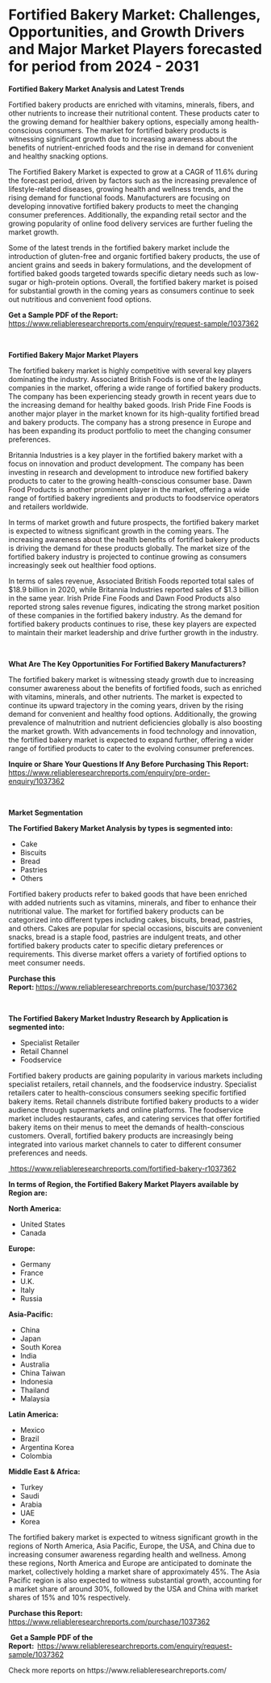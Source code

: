 <p><h1>Fortified Bakery Market: Challenges, Opportunities, and Growth Drivers and Major Market Players forecasted for period from 2024 - 2031</h1></p><p><strong>Fortified Bakery Market Analysis and Latest Trends</strong></p>
<p><p>Fortified bakery products are enriched with vitamins, minerals, fibers, and other nutrients to increase their nutritional content. These products cater to the growing demand for healthier bakery options, especially among health-conscious consumers. The market for fortified bakery products is witnessing significant growth due to increasing awareness about the benefits of nutrient-enriched foods and the rise in demand for convenient and healthy snacking options.</p><p>The Fortified Bakery Market is expected to grow at a CAGR of 11.6% during the forecast period, driven by factors such as the increasing prevalence of lifestyle-related diseases, growing health and wellness trends, and the rising demand for functional foods. Manufacturers are focusing on developing innovative fortified bakery products to meet the changing consumer preferences. Additionally, the expanding retail sector and the growing popularity of online food delivery services are further fueling the market growth.</p><p>Some of the latest trends in the fortified bakery market include the introduction of gluten-free and organic fortified bakery products, the use of ancient grains and seeds in bakery formulations, and the development of fortified baked goods targeted towards specific dietary needs such as low-sugar or high-protein options. Overall, the fortified bakery market is poised for substantial growth in the coming years as consumers continue to seek out nutritious and convenient food options.</p></p>
<p><strong>Get a Sample PDF of the Report:&nbsp;</strong> <a href="https://www.reliableresearchreports.com/enquiry/request-sample/1037362">https://www.reliableresearchreports.com/enquiry/request-sample/1037362</a></p>
<p>&nbsp;</p>
<p><strong>Fortified Bakery Major Market Players</strong></p>
<p><p>The fortified bakery market is highly competitive with several key players dominating the industry. Associated British Foods is one of the leading companies in the market, offering a wide range of fortified bakery products. The company has been experiencing steady growth in recent years due to the increasing demand for healthy baked goods. Irish Pride Fine Foods is another major player in the market known for its high-quality fortified bread and bakery products. The company has a strong presence in Europe and has been expanding its product portfolio to meet the changing consumer preferences.</p><p>Britannia Industries is a key player in the fortified bakery market with a focus on innovation and product development. The company has been investing in research and development to introduce new fortified bakery products to cater to the growing health-conscious consumer base. Dawn Food Products is another prominent player in the market, offering a wide range of fortified bakery ingredients and products to foodservice operators and retailers worldwide.</p><p>In terms of market growth and future prospects, the fortified bakery market is expected to witness significant growth in the coming years. The increasing awareness about the health benefits of fortified bakery products is driving the demand for these products globally. The market size of the fortified bakery industry is projected to continue growing as consumers increasingly seek out healthier food options.</p><p>In terms of sales revenue, Associated British Foods reported total sales of $18.9 billion in 2020, while Britannia Industries reported sales of $1.3 billion in the same year. Irish Pride Fine Foods and Dawn Food Products also reported strong sales revenue figures, indicating the strong market position of these companies in the fortified bakery industry. As the demand for fortified bakery products continues to rise, these key players are expected to maintain their market leadership and drive further growth in the industry.</p></p>
<p>&nbsp;</p>
<p><strong>What Are The Key Opportunities For Fortified Bakery Manufacturers?</strong></p>
<p><p>The fortified bakery market is witnessing steady growth due to increasing consumer awareness about the benefits of fortified foods, such as enriched with vitamins, minerals, and other nutrients. The market is expected to continue its upward trajectory in the coming years, driven by the rising demand for convenient and healthy food options. Additionally, the growing prevalence of malnutrition and nutrient deficiencies globally is also boosting the market growth. With advancements in food technology and innovation, the fortified bakery market is expected to expand further, offering a wider range of fortified products to cater to the evolving consumer preferences.</p></p>
<p><strong>Inquire or Share Your Questions If Any Before Purchasing This Report:</strong> <a href="https://www.reliableresearchreports.com/enquiry/pre-order-enquiry/1037362">https://www.reliableresearchreports.com/enquiry/pre-order-enquiry/1037362</a></p>
<p>&nbsp;</p>
<p><strong>Market Segmentation</strong></p>
<p><strong>The Fortified Bakery Market Analysis by types is segmented into:</strong></p>
<p><ul><li>Cake</li><li>Biscuits</li><li>Bread</li><li>Pastries</li><li>Others</li></ul></p>
<p><p>Fortified bakery products refer to baked goods that have been enriched with added nutrients such as vitamins, minerals, and fiber to enhance their nutritional value. The market for fortified bakery products can be categorized into different types including cakes, biscuits, bread, pastries, and others. Cakes are popular for special occasions, biscuits are convenient snacks, bread is a staple food, pastries are indulgent treats, and other fortified bakery products cater to specific dietary preferences or requirements. This diverse market offers a variety of fortified options to meet consumer needs.</p></p>
<p><strong>Purchase this Report:&nbsp;</strong><a href="https://www.reliableresearchreports.com/purchase/1037362">https://www.reliableresearchreports.com/purchase/1037362</a></p>
<p>&nbsp;</p>
<p><strong>The Fortified Bakery Market Industry Research by Application is segmented into:</strong></p>
<p><ul><li>Specialist Retailer</li><li>Retail Channel</li><li>Foodservice</li></ul></p>
<p><p>Fortified bakery products are gaining popularity in various markets including specialist retailers, retail channels, and the foodservice industry. Specialist retailers cater to health-conscious consumers seeking specific fortified bakery items. Retail channels distribute fortified bakery products to a wider audience through supermarkets and online platforms. The foodservice market includes restaurants, cafes, and catering services that offer fortified bakery items on their menus to meet the demands of health-conscious customers. Overall, fortified bakery products are increasingly being integrated into various market channels to cater to different consumer preferences and needs.</p></p>
<p><a href="https://www.reliableresearchreports.com/fortified-bakery-r1037362">&nbsp;https://www.reliableresearchreports.com/fortified-bakery-r1037362</a></p>
<p><strong>In terms of Region, the Fortified Bakery Market Players available by Region are:</strong></p>
<p>
    <p> <strong> North America: </strong>
        <ul>
            <li>United States</li>
            <li>Canada</li>
        </ul>
        </p> 
    <p> <strong> Europe: </strong>
        <ul>
            <li>Germany</li>
            <li>France</li>
            <li>U.K.</li>
            <li>Italy</li>
            <li>Russia</li>
        </ul>
        </p> 
    <p> <strong> Asia-Pacific: </strong>
        <ul>
            <li>China</li>
            <li>Japan</li>
            <li>South Korea</li>
            <li>India</li>
            <li>Australia</li>
            <li>China Taiwan</li>
            <li>Indonesia</li>
            <li>Thailand</li>
            <li>Malaysia</li>
        </ul>
        </p> 
    <p> <strong> Latin America: </strong>
        <ul>
            <li>Mexico</li>
            <li>Brazil</li>
            <li>Argentina Korea</li>
            <li>Colombia</li>
        </ul>
        </p> 
    <p> <strong> Middle East & Africa: </strong>
        <ul>
            <li>Turkey</li>
            <li>Saudi</li>
            <li>Arabia</li>
            <li>UAE</li>
            <li>Korea</li>
        </ul>
    </p>
    </p>
<p><p>The fortified bakery market is expected to witness significant growth in the regions of North America, Asia Pacific, Europe, the USA, and China due to increasing consumer awareness regarding health and wellness. Among these regions, North America and Europe are anticipated to dominate the market, collectively holding a market share of approximately 45%. The Asia Pacific region is also expected to witness substantial growth, accounting for a market share of around 30%, followed by the USA and China with market shares of 15% and 10% respectively.</p></p>
<p><strong>Purchase this Report: </strong><a href="https://www.reliableresearchreports.com/purchase/1037362">https://www.reliableresearchreports.com/purchase/1037362</a></p>
<p>&nbsp;<strong>Get a Sample PDF of the Report:&nbsp;&nbsp;</strong><a href="https://www.reliableresearchreports.com/enquiry/request-sample/1037362">https://www.reliableresearchreports.com/enquiry/request-sample/1037362</a></p>
<p><strong></strong></p>
<p>Check more reports on https://www.reliableresearchreports.com/</p>